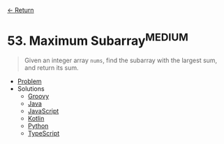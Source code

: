 [&larr; Return](https://hanggrian.github.io/grind-leetcode/)

# 53. Maximum Subarray<sup>MEDIUM</sup>

> Given an integer array `nums`, find the subarray with the largest sum, and
  return its sum.

- [Problem](https://leetcode.com/problems/maximum-subarray/)
- Solutions
  - [Groovy](https://github.com/hanggrian/grind-leetcode/blob/main/groovy/src/main/groovy/problems1_100/MaximumSubarray.groovy)
  - [Java](https://github.com/hanggrian/grind-leetcode/blob/main/java/src/main/java/problems1_100/MaximumSubarray.java)
  - [JavaScript](https://github.com/hanggrian/grind-leetcode/blob/main/javascript/src/problems1_100/maximum-subarray.js)
  - [Kotlin](https://github.com/hanggrian/grind-leetcode/blob/main/kotlin/src/main/kotlin/problems1_100/MaximumSubarray.kt)
  - [Python](https://github.com/hanggrian/grind-leetcode/blob/main/python/src/problems1_100/maximum_subarray.py)
  - [TypeScript](https://github.com/hanggrian/grind-leetcode/blob/main/typescript/src/problems1_100/maximum-subarray.ts)
